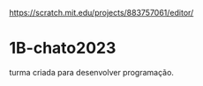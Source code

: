 https://scratch.mit.edu/projects/883757061/editor/
# 1B-chato2023
turma criada para desenvolver programação.
